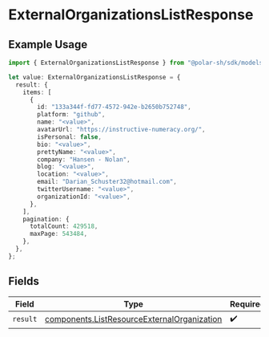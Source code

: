 # ExternalOrganizationsListResponse

## Example Usage

```typescript
import { ExternalOrganizationsListResponse } from "@polar-sh/sdk/models/operations";

let value: ExternalOrganizationsListResponse = {
  result: {
    items: [
      {
        id: "133a344f-fd77-4572-942e-b2650b752748",
        platform: "github",
        name: "<value>",
        avatarUrl: "https://instructive-numeracy.org/",
        isPersonal: false,
        bio: "<value>",
        prettyName: "<value>",
        company: "Hansen - Nolan",
        blog: "<value>",
        location: "<value>",
        email: "Darian_Schuster32@hotmail.com",
        twitterUsername: "<value>",
        organizationId: "<value>",
      },
    ],
    pagination: {
      totalCount: 429518,
      maxPage: 543484,
    },
  },
};
```

## Fields

| Field                                                                                                      | Type                                                                                                       | Required                                                                                                   | Description                                                                                                |
| ---------------------------------------------------------------------------------------------------------- | ---------------------------------------------------------------------------------------------------------- | ---------------------------------------------------------------------------------------------------------- | ---------------------------------------------------------------------------------------------------------- |
| `result`                                                                                                   | [components.ListResourceExternalOrganization](../../models/components/listresourceexternalorganization.md) | :heavy_check_mark:                                                                                         | N/A                                                                                                        |